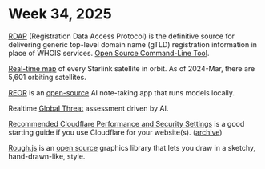 # Week 34, 2025

[RDAP](https://lookup.icann.org/) (Registration Data Access Protocol) is the definitive source for delivering generic top-level domain name (gTLD) registration information in place of WHOIS services. [Open Source Command-Line Tool](https://github.com/icann/icann-rdap/wiki/RDAP-command).

[Real-time map](https://www.starlinkmap.org) of every Starlink satellite in orbit. As of 2024-Mar, there are 5,601 orbiting satellites.

[REOR](https://www.reorproject.org) is an [open-source](https://github.com/reorproject/reor) AI note-taking app that runs models locally.

Realtime [Global Threat](https://globalthreat.info) assessment driven by AI.

[Recommended Cloudflare Performance and Security Settings](https://linuxblog.io/recommended-cloudflare-performance-security-settings-guide/) is a good starting guide if you use Cloudflare for your website(s). ([archive](https://archive.ph/CHQCB))

[Rough.js](https://roughjs.com) is an [open source](https://github.com/rough-stuff/rough) graphics library that lets you draw in a sketchy, hand-drawn-like, style.